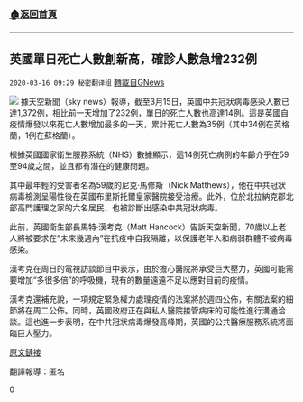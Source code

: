 ###  [:house:返回首頁](https://github.com/ourhimalayas/txt)
---

## 英國單日死亡人數創新高，確診人數急增232例
`2020-03-16 09:29 秘密翻译组` [轉載自GNews](https://gnews.org/zh-hant/142431/)

![](https://s3-ap-northeast-1.amazonaws.com/news.guo.offload.media/wp-content/uploads/2020/03/16092416/Picture-1-13.png)
據天空新聞（sky news）報導，截至3月15日，英國中共冠狀病毒感染人數已達1,372例，相比前一天增加了232例，單日的死亡人數也高達14例。這是英國自疫情爆發以來死亡人數增加最多的一天，累計死亡人數為35例（其中34例在英格蘭，1例在蘇格蘭）。

根據英國國家衛生服務系統（NHS）數據顯示，這14例死亡病例的年齡介乎在59至94歲之間，並且都有潛在的健康問題。

其中最年輕的受害者名為59歲的尼克·馬修斯（Nick Matthews），他在中共冠狀病毒檢測呈陽性後在英國布里斯托爾皇家醫院接受治療。此外，位於北拉納克郡北部高門護理之家的六名居民，也被診斷出感染中共冠狀病毒。

此前，英國衛生部長馬特·漢考克（Matt Hancock）告訴天空新聞，70歲以上老人將被要求在”未來幾週內”在抗疫中自我隔離，以保護老年人和病弱群體不被病毒感染。

漢考克在周日的電視訪談節目中表示，由於擔心醫院將承受巨大壓力，英國可能需要增加“多很多倍”的呼吸機，現有的數量遠遠不足以應對目前的疫情。

漢考克還補充說，一項規定緊急權力處理疫情的法案將於週四公佈，有關法案的細節將在周二公佈。同時，英國政府正在與私人醫院接管病床的可能性進行溝通洽談。這也進一步表明，在中共冠狀病毒爆發高峰期，英國的公共醫療服務系統將面臨巨大壓力。

[原文鏈接](https://news.sky.com/story/coronavirus-35-deaths-in-uk-a-rise-of-14-in-a-day-11957935)

翻譯報導：匿名

0
